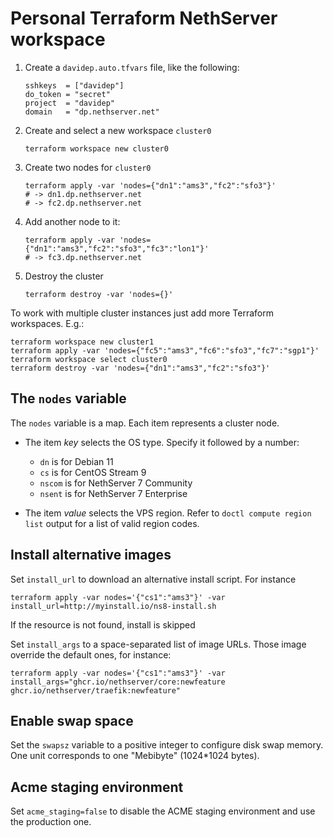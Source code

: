# Personal Terraform NethServer workspace

1. Create a `davidep.auto.tfvars` file, like the following:

       sshkeys  = ["davidep"]
       do_token = "secret"
       project  = "davidep"
       domain   = "dp.nethserver.net"

2. Create and select a new workspace `cluster0`

       terraform workspace new cluster0

3. Create two nodes for `cluster0`

       terraform apply -var 'nodes={"dn1":"ams3","fc2":"sfo3"}'
       # -> dn1.dp.nethserver.net
       # -> fc2.dp.nethserver.net

4. Add another node to it:

       terraform apply -var 'nodes={"dn1":"ams3","fc2":"sfo3","fc3":"lon1"}'
       # -> fc3.dp.nethserver.net

5. Destroy the cluster

       terraform destroy -var 'nodes={}'

To work with multiple cluster instances just add more Terraform
workspaces. E.g.:

    terraform workspace new cluster1
    terraform apply -var 'nodes={"fc5":"ams3","fc6":"sfo3","fc7":"sgp1"}'
    terraform workspace select cluster0
    terraform destroy -var 'nodes={"dn1":"ams3","fc2":"sfo3"}'

## The `nodes` variable

The `nodes` variable is a map. Each item represents a cluster node.

- The item _key_ selects the OS type. Specify it followed by a number:

  * `dn` is for Debian 11
  * `cs` is for CentOS Stream 9
  * `nscom` is for NethServer 7 Community
  * `nsent` is for NethServer 7 Enterprise

- The item _value_ selects the VPS region. Refer to `doctl compute region list` output for
  a list of valid region codes.

## Install alternative images

Set `install_url` to download an alternative install script. For instance

    terraform apply -var nodes='{"cs1":"ams3"}' -var install_url=http://myinstall.io/ns8-install.sh

If the resource is not found, install is skipped

Set `install_args` to a space-separated list of image URLs. Those image override the default ones, for instance:

    terraform apply -var nodes='{"cs1":"ams3"}' -var install_args="ghcr.io/nethserver/core:newfeature ghcr.io/nethserver/traefik:newfeature"

## Enable swap space

Set the `swapsz` variable to a positive integer to configure disk swap
memory. One unit corresponds to one "Mebibyte" (1024*1024 bytes).

## Acme staging environment

Set `acme_staging=false` to disable the ACME staging environment and use
the production one.
